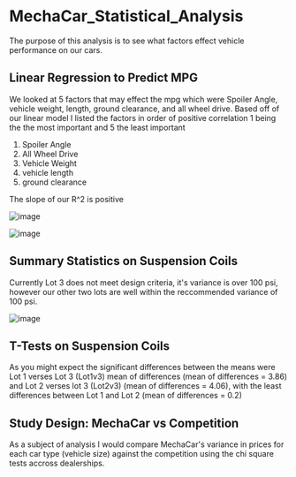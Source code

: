 # MechaCar_Statistical_Analysis

  The purpose of this analysis is to see what factors effect vehicle performance on our cars.

## Linear Regression to Predict MPG
  
  We looked at 5 factors that may effect the mpg which were Spoiler Angle, vehicle weight, length, ground clearance, and all wheel drive. Based off of our linear model I listed the factors in order of positive correlation 1 being the the most important and 5 the least important
   1. Spoiler Angle
   2. All Wheel Drive
   3. Vehicle Weight
   4. vehicle length
   5. ground clearance

  The slope of our R^2 is positive

![image](https://user-images.githubusercontent.com/68198233/160719574-fa9e287c-e226-4ffa-a979-6c268d1d5581.png)


![image](https://user-images.githubusercontent.com/68198233/160722244-ea94a9be-fa4c-40db-9620-38f7aa39a575.png)


##  Summary Statistics on Suspension Coils

  Currently Lot 3 does not meet design criteria, it's variance is over 100 psi, however our other two lots are well within the reccommended variance of 100 psi.
  
  ![image](https://user-images.githubusercontent.com/68198233/160720565-c426c5b0-415d-4ebe-ad66-98b6ef3c137b.png)

  

## T-Tests on Suspension Coils
  
  As you might expect the significant differences between the means were Lot 1 verses Lot 3 (Lot1v3) mean of differences (mean of differences = 3.86)  and Lot 2 verses lot 3 (Lot2v3) (mean of differences = 4.06), with the least differences between Lot 1 and Lot 2 (mean of differences = 0.2)
  
  


## Study Design: MechaCar vs Competition

  As a subject of analysis I would compare MechaCar's variance in prices for each car type (vehicle size) against the competition using the chi square tests accross dealerships.
